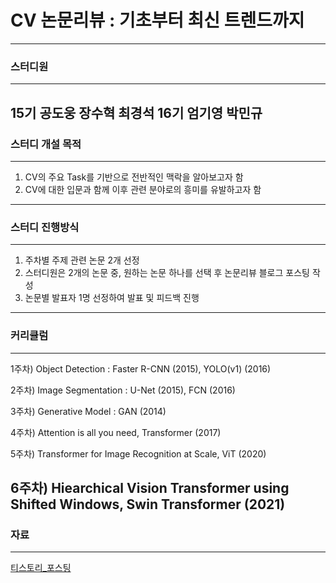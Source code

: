 # CV 논문리뷰 : 기초부터 최신 트렌드까지
----
### 스터디원
- - -
15기 공도웅 장수혁 최경석
16기 엄기영 박민규
---
### 스터디 개설 목적
- - - 
1) CV의 주요 Task를 기반으로 전반적인 맥락을 알아보고자 함
2) CV에 대한 입문과 함께 이후 관련 분야로의 흥미를 유발하고자 함
---
### 스터디 진행방식
- - -
1) 주차별 주제 관련 논문 2개 선정 
2) 스터디원은 2개의 논문 중, 원하는 논문 하나를 선택 후 논문리뷰 블로그 포스팅 작성
3) 논문별 발표자 1명 선정하여 발표 및 피드백 진행
---
### 커리큘럼
- - - 
1주차) Object Detection : Faster R-CNN (2015), YOLO(v1) (2016)


2주차) Image Segmentation : U-Net (2015), FCN (2016)


3주차) Generative Model : GAN (2014)


4주차) Attention is all you need, Transformer (2017)


5주차) Transformer for Image Recognition at Scale, ViT (2020)


6주차) Hiearchical Vision Transformer using Shifted Windows, Swin Transformer (2021)
---
### 자료
- - -
[티스토리_포스팅](https://kubig-2022-2.tistory.com/category/%EC%8B%AC%ED%99%94%20%EC%8A%A4%ED%84%B0%EB%94%94/CV%20%EB%85%BC%EB%AC%B8%20%EB%A6%AC%EB%B7%B0)

